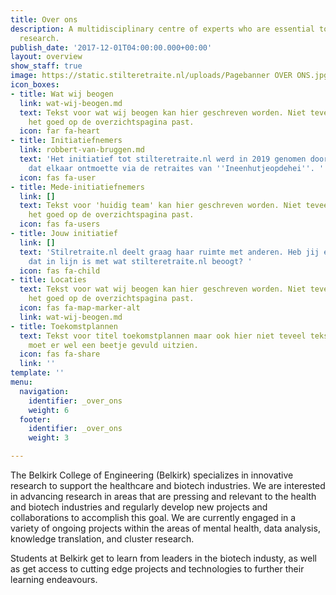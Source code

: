 ```yaml
---
title: Over ons
description: A multidisciplinary centre of experts who are essential to patient-oriented
  research.
publish_date: '2017-12-01T04:00:00.000+00:00'
layout: overview
show_staff: true
image: https://static.stilteretraite.nl/uploads/Pagebanner OVER ONS.jpg
icon_boxes:
- title: Wat wij beogen
  link: wat-wij-beogen.md
  text: Tekst voor wat wij beogen kan hier geschreven worden. Niet teveel tekst zodat
    het goed op de overzichtspagina past.
  icon: far fa-heart
- title: Initiatiefnemers
  link: robbert-van-bruggen.md
  text: 'Het initiatief tot stilteretraite.nl werd in 2019 genomen door een gezelschap
    dat elkaar ontmoette via de retraites van ''Ineenhutjeopdehei''. '
  icon: fas fa-user
- title: Mede-initiatiefnemers
  link: []
  text: Tekst voor 'huidig team' kan hier geschreven worden. Niet teveel tekst zodat
    het goed op de overzichtspagina past.
  icon: fas fa-users
- title: Jouw initiatief
  link: []
  text: 'Stilretraite.nl deelt graag haar ruimte met anderen. Heb jij een initiatief
    dat in lijn is met wat stilteretraite.nl beoogt? '
  icon: fas fa-child
- title: Locaties
  text: Tekst voor wat wij beogen kan hier geschreven worden. Niet teveel tekst zodat
    het goed op de overzichtspagina past.
  icon: fas fa-map-marker-alt
  link: wat-wij-beogen.md
- title: Toekomstplannen
  text: Tekst voor titel toekomstplannen maar ook hier niet teveel tekst maar het
    moet er wel een beetje gevuld uitzien.
  icon: fas fa-share
  link: ''
template: ''
menu:
  navigation:
    identifier: _over_ons
    weight: 6
  footer:
    identifier: _over_ons
    weight: 3

---
```

The Belkirk College of Engineering (Belkirk) specializes in innovative research to support the healthcare and biotech industries. We are interested in advancing research in areas that are pressing and relevant to the health and biotech industries and regularly develop new projects and collaborations to accomplish this goal. We are currently engaged in a variety of ongoing projects within the areas of mental health, data analysis, knowledge translation, and cluster research.

Students at Belkirk get to learn from leaders in the biotech industy, as well as get access to cutting edge projects and technologies to further their learning endeavours.